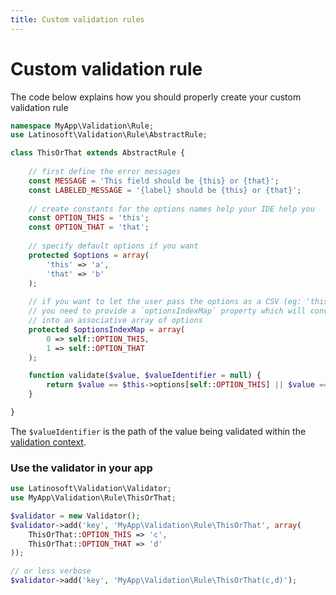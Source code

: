 ```yaml
---
title: Custom validation rules
---
```


# Custom validation rule

The code below explains how you should properly create your custom validation rule

```php
namespace MyApp\Validation\Rule;
use Latinosoft\Validation\Rule\AbstractRule;

class ThisOrThat extends AbstractRule {
    
    // first define the error messages
    const MESSAGE = 'This field should be {this} or {that}';
    const LABELED_MESSAGE = '{label} should be {this} or {that}';
    
    // create constants for the options names help your IDE help you
    const OPTION_THIS = 'this';
    const OPTION_THAT = 'that';
    
    // specify default options if you want
    protected $options = array(
        'this' => 'a',
        'that' => 'b'
    );
    
    // if you want to let the user pass the options as a CSV (eg: 'this,that')
    // you need to provide a `optionsIndexMap` property which will convert the options list
    // into an associative array of options
    protected $optionsIndexMap = array(
        0 => self::OPTION_THIS,
        1 => self::OPTION_THAT
    );

    function validate($value, $valueIdentifier = null) {
        return $value == $this->options[self::OPTION_THIS] || $value == $this->options[self::OPTION_THAT];
    }

}
```

The `$valueIdentifier` is the path of the value being validated within the [validation context](validation_context.md).

### Use the validator in your app

```php
use Latinosoft\Validation\Validator;
use MyApp\Validation\Rule\ThisOrThat;

$validator = new Validator();
$validator->add('key', 'MyApp\Validation\Rule\ThisOrThat', array(
    ThisOrThat::OPTION_THIS => 'c',
    ThisOrThat::OPTION_THAT => 'd'
));

// or less verbose
$validator->add('key', 'MyApp\Validation\Rule\ThisOrThat(c,d)');
```
